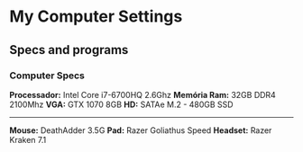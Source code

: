 # My Computer Settings
## Specs and programs

### Computer Specs
**Processador:** Intel Core i7-6700HQ 2.6Ghz
**Memória Ram:** 32GB DDR4 2100Mhz
**VGA:** GTX 1070 8GB
**HD:** SATAe M.2 - 480GB SSD
___
**Mouse:** DeathAdder 3.5G
**Pad:** Razer Goliathus Speed
**Headset:** Razer Kraken 7.1
